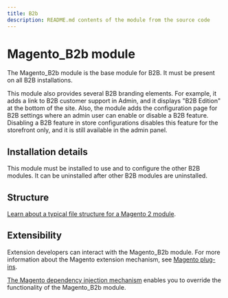 ```yaml
---
title: B2b
description: README.md contents of the module from the source code
---
```


# Magento_B2b module

The Magento_B2b module is the base module for B2B. It must be present on all B2B installations.

This module also provides several B2B branding elements. For example, it adds a link to B2B customer support in Admin, and it displays "B2B Edition" at the bottom of the site. Also, the module adds the configuration page for B2B settings where an admin user can enable or disable a B2B feature. Disabling a B2B feature in store configurations disables this feature for the storefront only, and it is still available in the admin panel.

## Installation details

This module must be installed to use and to configure the other B2B modules. It can be uninstalled after other B2B modules are uninstalled.

## Structure

[Learn about a typical file structure for a Magento 2 module](https://developer.adobe.com/commerce/php/development/build/component-file-structure/).

## Extensibility

Extension developers can interact with the Magento_B2b module. For more information about the Magento extension mechanism, see [Magento plug-ins](https://developer.adobe.com/commerce/php/development/components/plugins/).

[The Magento dependency injection mechanism](https://developer.adobe.com/commerce/php/development/components/dependency-injection/) enables you to override the functionality of the Magento_B2b module.
